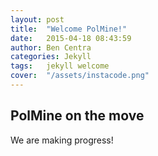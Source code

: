 ```yaml
---
layout: post
title:  "Welcome PolMine!"
date:   2015-04-18 08:43:59
author: Ben Centra
categories: Jekyll
tags:	jekyll welcome
cover:  "/assets/instacode.png"
---
```


## PolMine on the move

We are making progress!

